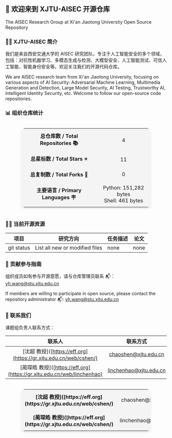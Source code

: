 ## 👋 欢迎来到 XJTU-AISEC 开源仓库

The AISEC Research Group at Xi'an Jiaotong University Open Source Repository

### 🙋‍♀ XJTU-AISEC 简介

我们是来自西安交通大学的 AISEC 研究团队，专注于人工智能安全的多个领域，包括：对抗性机器学习、多模态生成与检测、大模型安全、人工智能测试、可信人工智能、智能身份安全等。欢迎关注我们的开源代码仓库。

We are AISEC research team from Xi'an Jiaotong University, focusing on various aspects of AI Security: Adversarial Machine Learning, Multimedia Generation and Detection, Large Model Security, AI Testing, Trustworthy AI, Intelligent Identity Security, etc. Welcome to follow our open-source code repositories.

### 📊 组织仓库统计

<!-- STATS_CARD_START -->
<div style="display: flex; justify-content: center;">
  <table style="border-collapse: collapse; width: 80%; background: #f4f4f4; border-radius: 10px; box-shadow: 0 4px 6px rgba(0,0,0,0.1); text-align: center;">
    <tr>
      <td style="padding: 10px; font-weight: bold; text-align: center;">总仓库数 / Total Repositories 📚</td>
      <td style="padding: 10px; text-align: center;">4</td>
    </tr>
    <tr>
      <td style="padding: 10px; font-weight: bold; text-align: center;">总星标数 / Total Stars ⭐</td>
      <td style="padding: 10px; text-align: center;">11</td>
    </tr>
    <tr>
      <td style="padding: 10px; font-weight: bold; text-align: center;">总复制数 / Total Forks 🍴</td>
      <td style="padding: 10px; text-align: center;">0</td>
    </tr>
    <tr>
      <td style="padding: 10px; font-weight: bold; text-align: center;">主要语言 / Primary Languages 🪧</td>
      <td style="padding: 10px; text-align: center;">
        <ul style="list-style: none; padding: 0; margin: 0;">
          <li>Python: 151,282 bytes</li><li>Shell: 461 bytes</li>
        </ul>
      </td>
    </tr>
  </table>
</div>
<!-- STATS_CARD_END -->

### 👩‍💻 当前开源资源

| 项目 | 研究方向 | 任务描述 | 论文 |
| --- | --- | --- | --- |
| git status | List all new or modified files | none | none |

### 🌈 贡献参与指南

组织成员如有参与开源意愿，请与仓库管理员联系 📬：yh.wang@stu.xjtu.edu.cn

If members are willing to participate in open source, please contact the repository administrator 📬: yh.wang@stu.xjtu.edu.cn

### 💬 联系我们

课题组负责人联系方式：

| 联系人 | 联系方式 |
| :---: | :---: |
| [沈超 教授]([https://eff.org](https://gr.xjtu.edu.cn/web/cshen/) | chaoshen@xjtu.edu.cn |
| [蔺琛皓 教授]([https://eff.org](https://gr.xjtu.edu.cn/web/linchenhao) | linchenhao@xjtu.edu.cn |

<div style="display: flex; justify-content: center;">
  <table style="border-collapse: collapse; width: 80%; background: #f4f4f4; border-radius: 10px; box-shadow: 0 4px 6px rgba(0,0,0,0.1); text-align: center;">
    <tr>
      <td style="padding: 10px; font-weight: bold; text-align: center;">[沈超 教授]([https://eff.org](https://gr.xjtu.edu.cn/web/cshen/)</td>
      <td style="padding: 10px; text-align: center;">chaoshen@xjtu.edu.cn</td>
    </tr>
    <tr>
      <td style="padding: 10px; font-weight: bold; text-align: center;">[蔺琛皓 教授]([https://eff.org](https://gr.xjtu.edu.cn/web/cshen/)</td>
      <td style="padding: 10px; text-align: center;">linchenhao@xjtu.edu.cn</td>
    </tr>
  </table>
</div>
